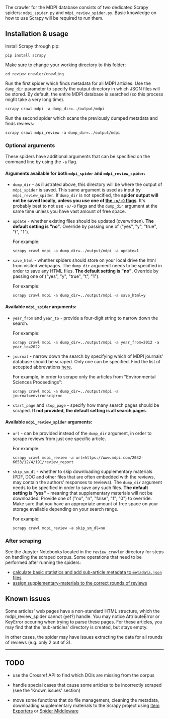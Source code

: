 The crawler for the MDPI database consists of two dedicated Scrapy spiders: `mdpi_spider.py` and `mdpi_review_spider.py`. Basic knowledge on how to use Scrapy will be required to run them.

## Installation & usage

Install Scrapy through pip:

```pip install scrapy```

Make sure to change your working directory to this folder:

```cd review_crawler/crawling```

Run the first spider which finds metadata for all MDPI articles. Use the `dump_dir` parameter to specify the output directory in which JSON files will be stored. By default, the entire MDPI database is searched (so this process might take a very long time).

```scrapy crawl mdpi -a dump_dir=../output/mdpi```

Run the second spider which scans the previously dumped metadata and finds reviews:

```scrapy crawl mdpi_review -a dump_dir=../output/mdpi```

### Optional arguments

These spiders have additional arguments that can be specified on the command line by using the `-a` flag.

#### Arguments available for both `mdpi_spider` and `mdpi_review_spider`:

- `dump_dir` - as illustrated above, this directory will be where the output of `mdpi_spider` is saved. This same argument is used as input by `mdpi_review_spider`. If `dump_dir` is not specified, the **spider output will not be saved locally, unless you use one of [the `-o/-O` flags](https://docs.scrapy.org/en/latest/topics/commands.html#crawl)**. It's probably best to not use `-o/-O` flags and the `dump_dir` argument at the same time unless you have vast amount of free space.

- `update` - whether existing files should be updated (overwritten). **The default setting is "no"**. Override by passing one of ("yes", "y", "true", "t", "1"). 

  For example:

  ```scrapy crawl mdpi -a dump_dir=../output/mdpi -a update=1```

- `save_html` - whether spiders should store on your local drive the html from visited webpages. The `dump_dir` argument needs to be specified in order to save any HTML files. **The default setting is "no"**. Override by passing one of ("yes", "y", "true", "t", "1").

  For example:

  ```scrapy crawl mdpi -a dump_dir=../output/mdpi -a save_html=y```


#### Available `mdpi_spider` arguments:

- `year_from` and `year_to` - provide a four-digit string to narrow down the search. 

  For example: 

  ```scrapy crawl mdpi -a dump_dir=../output/mdpi -a year_from=2012 -a year_to=2022```

- `journal` - narrow down the search by specifying which of MDPI journals' database should be scraped. Only one can be specified. Find the list of accepted abbrevations [here](../scraped/mdpi/journals.json). 

  For example, in order to scrape only the articles from "Environmental Sciences Proceedings": 

  ```scrapy crawl mdpi -a dump_dir=../output/mdpi -a journal=environsciproc```

- `start_page` and `stop_page` - specify how many search pages should be scraped. **If not provided, the default setting is all search pages**.


#### Available `mdpi_review_spider` arguments:

- `url` - can be provided instead of the `dump_dir` argument, in order to scrape reviews from just one specific article.

  For example:

  ```scrapy crawl mdpi_review -a url=https://www.mdpi.com/2032-6653/12/4/191/review_report```

- `skip_sm_dl` - whether to skip downloading supplementary materials (PDF, DOC and other files that are often embedded with the reviews, may contain the authors' responses to reviews). The `dump_dir` argument needs to be specified in order to save any such files. **The default setting is "yes"** - meaning that supplementary materials will not be downloaded. Provide one of ("no", "n", "false", "f", "0") to override. Make sure that you have an appropriate amount of free space on your storage available depending on your search range.

  For example:

  ```scrapy crawl mdpi_review -a skip_sm_dl=no```

### After scraping

See the Jupyter Notebooks located in the `review_crawler` directory for steps on handling the scraped corpus. Some operations that need to be performed after running the spiders:

- [calculate basic statistics and add sub-article metadata to `metadata.json` files](../file_management.ipynb)
- [assign supplementary-materials to the correct rounds of reviews](../fix_suppms.ipynb)

## Known issues

Some articles' web pages have a non-standard HTML structure, which the mdpi_review_spider cannot (yet?) handle. You may notice AttributeError or KeyError occuring when trying to parse these pages. For these articles, you may find that the 'sub-articles' directory is created, but stays empty.

In other cases, the spider may have issues extracting the data for all rounds of reviews (e.g. only 2 out of 3).
____


## TODO

- use the Crossref API to find which DOIs are missing from the corpus

- handle special cases that cause some articles to be incorrectly scraped (see the 'Known issues' section)

- move some functions that do file management, cleaning the metadata, downloading supplementary materials to the Scrapy project using [Item Exporters](https://docs.scrapy.org/en/latest/topics/exporters.html) or [Spider Middleware](https://docs.scrapy.org/en/latest/topics/spider-middleware.html)
